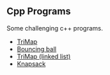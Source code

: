 ## Cpp Programs
Some challenging c++ programs. 

- [TriMap](https://github.com/lvzhanhe/cpp-programs/tree/master/TriMap)
- [Bouncing ball](https://github.com/lvzhanhe/cpp-programs/tree/master/Bouncing%20ball)
- [TriMap (linked list)](https://github.com/lvzhanhe/cpp-programs/tree/master/TriMap%20(linked%20list))
- [Knapsack](https://github.com/lvzhanhe/cpp-programs/tree/master/Knapsack)